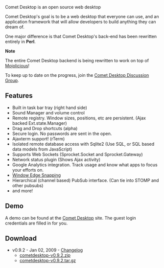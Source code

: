 Comet Desktop is an open source web desktop

Comet Desktop's goal is to be a web desktop that everyone can use, and an application framework that will allow developers to build anything they can dream of.

One major difference is that Comet Desktop's back-end has been rewritten entirely in **Perl**.

**Note**

The entire Comet Desktop backend is being rewritten to work on top of [Mojolicious](http://mojolicious.org/)!

To keep up to date on the progress, join the [Comet Desktop Discussion Group](http://groups.google.com/group/comet-desktop).

## Features ##
  * Built in task bar tray (right hand side)
  * Sound Manager and volume control
  * Remote registry.  Window sizes, positions, etc are persistent. (Ajax backed Ext.state.Manager)
  * Drag and Drop shortcuts (alpha)
  * Secure login.  No passwords are sent in the open.
  * Ajaxterm support! (rTerm)
  * Isolated remote database access with Sqlite2 (Use SQL, or SQL based data models from JavaScript)
  * Supports Web Sockets (Sprocket.Socket and Sprocket.Gateway)
  * Network status plugin (Shows Ajax activity)
  * Google Analytics integration.  Track usage and know what apps to focus your efforts on.
  * [Window Edge Snapping](http://xant.us/ext-ux/examples/window-edge-snap/)
  * Hierarchical (channel based) PubSub interface.  (Can tie into STOMP and other pubsubs)
  * and more!

## Demo ##

A demo can be found at the [Comet Desktop](http://cometdesktop.com/) site.  The guest login credentials are filled in for you.

## Download ##

  * v0.9.2 - Jan 02, 2009 - [Changelog](http://code.google.com/p/cometdesktop/wiki/Changelog)
    * [cometdesktop-v0.9.2.zip](http://cometdesktop.googlecode.com/files/cometdesktop-v0.9.2.zip)
    * [cometdesktop-v0.9.2.tar.gz](http://cometdesktop.googlecode.com/files/cometdesktop-v0.9.2.tar.gz)